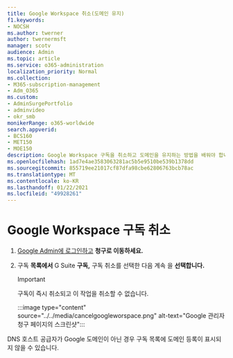 ```yaml
---
title: Google Workspace 취소(도메인 유지)
f1.keywords:
- NOCSH
ms.author: twerner
author: twernermsft
manager: scotv
audience: Admin
ms.topic: article
ms.service: o365-administration
localization_priority: Normal
ms.collection:
- M365-subscription-management
- Adm_O365
ms.custom:
- AdminSurgePortfolio
- adminvideo
- okr_smb
monikerRange: o365-worldwide
search.appverid:
- BCS160
- MET150
- MOE150
description: Google Workspace 구독을 취소하고 도메인을 유지하는 방법을 배워야 합니다.
ms.openlocfilehash: 1ad7e4ae3583063281ac5b5e9510be539b1378dd
ms.sourcegitcommit: 855719ee21017cf87dfa98cbe62806763bcb78ac
ms.translationtype: MT
ms.contentlocale: ko-KR
ms.lasthandoff: 01/22/2021
ms.locfileid: "49928261"
---
```

# <a name="cancel-google-workspace-subscription"></a>Google Workspace 구독 취소

1. [Google Admin에 로그인하고](https://admin.google.com/) **청구로 이동하세요.**
1. 구독 **목록에서** G Suite **구독,** 구독 취소를 선택한 다음 계속 을 **선택합니다.**

    > [!IMPORTANT]
    > 구독이 즉시 취소되고 이 작업을 취소할 수 없습니다.

    :::image type="content" source="../../media/cancelgoogleworspace.png" alt-text="Google 관리자 청구 페이지의 스크린샷":::

DNS 호스트 공급자가 Google 도메인이 아닌 경우 구독 목록에 도메인 등록이 표시되지 않을 수 있습니다.